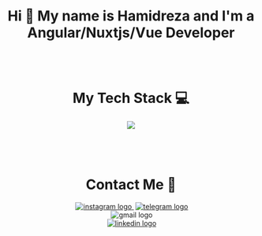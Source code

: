 
<h1 align="center">Hi 👋 My name is Hamidreza and I'm a Angular/Nuxtjs/Vue Developer</h1>

###
<br/>
<br/>
<h1 align="center">My Tech Stack 💻</h1>
<div align="center">
  <img src="https://skillicons.dev/icons?i=html,css,angular,vue,nuxtjs,threejs,tailwind,bootstrap,materialui,sass,prisma,js,ts"  />
</div>

###
<br/>
<br/>
<h1 align="center">Contact Me 🤙</h1>
<div align="center">
  <a href="https://www.instagram.com/hamidrezaebrahimpourr" target="_blank" style="margin-left: 0.2rem;">
    <img src="https://skillicons.dev/icons?i=instagram" alt="instagram logo"  />
  </a>
  <a href="https://www.telegram.com/hamidgdz" target="_blank" style="margin-left: 0.2rem;">
    <img src="https://skillicons.dev/icons?i=linkedin" alt="telegram logo"  />
  </a>
<div>
    <img  target="_blank" src="https://skillicons.dev/icons?i=gmail" href="mailto:hamidreza.ebrahimpour@gmail.com" alt="gmail logo" style="margin-left: 0.2rem;" />
</div>
  <a href="https://www.linkedin.com/in/hamidreza-ebrahimpour-315663258/" target="_blank" style="margin-left: 0.2rem;">
    <img src="https://skillicons.dev/icons?i=linkedin"  alt="linkedin logo"  />
  </a>
</div>
